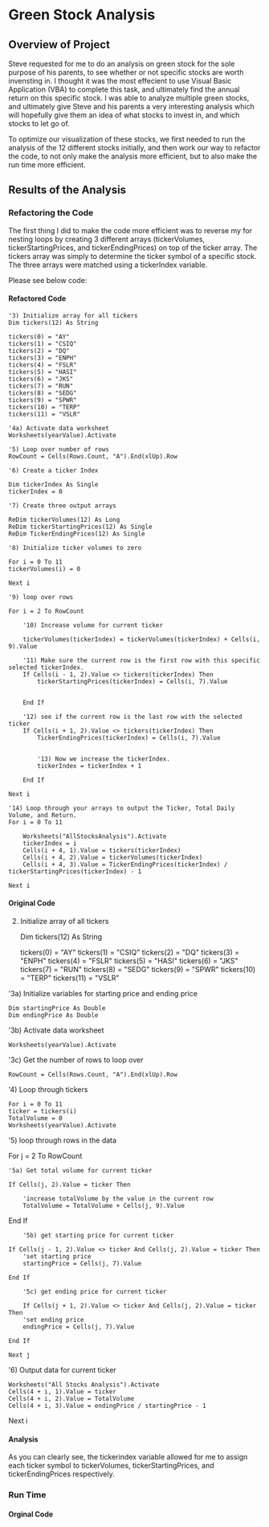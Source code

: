 # Green Stock Analysis

## Overview of Project

  Steve requested for me to do an analysis on green stock for the sole purpose of his parents, to see whether or not specific stocks are worth invensting in. I thought it was the most effecient to use Visual Basic Application (VBA) to complete this task, and ultimately find the annual return on this specific stock. I was able to analyze multiple green stocks, and ultimately give Steve and his parents a very interesting analysis which will hopefully give them an idea of what stocks to invest in, and which stocks to let go of. 
  
  To optimize our visualization of these stocks, we first needed to run the analysis of the 12 different stocks initially, and then work our way to refactor the code, to not only make the analysis more efficient, but to also make the run time more efficient. 
 
 ## Results of the Analysis
 
 ### Refactoring the Code
 
  The first thing I did to make the code more efficient was to reverse my for nesting loops by creating 3 different arrays (tickerVolumes, tickerStartingPrices, and tickerEndingPrices) on top of the ticker array. The tickers array was simply to determine the ticker symbol of a specific stock. The three arrays were matched using a tickerIndex variable.
  
Please see below code:

#### Refactored Code 

    '3) Initialize array for all tickers
    Dim tickers(12) As String
    
    tickers(0) = "AY"
    tickers(1) = "CSIQ"
    tickers(2) = "DQ"
    tickers(3) = "ENPH"
    tickers(4) = "FSLR"
    tickers(5) = "HASI"
    tickers(6) = "JKS"
    tickers(7) = "RUN"
    tickers(8) = "SEDG"
    tickers(9) = "SPWR"
    tickers(10) = "TERP"
    tickers(11) = "VSLR"
    
    '4a) Activate data worksheet
    Worksheets(yearValue).Activate
    
    '5) Loop over number of rows
    RowCount = Cells(Rows.Count, "A").End(xlUp).Row
    
    '6) Create a ticker Index
    
    Dim tickerIndex As Single
    tickerIndex = 0

    '7) Create three output arrays
    
    ReDim tickerVolumes(12) As Long
    ReDim tickerStartingPrices(12) As Single
    ReDim TickerEndingPrices(12) As Single
    
    '8) Initialize ticker volumes to zero
        
    For i = 0 To 11
    tickerVolumes(i) = 0
    
    Next i
    
    '9) loop over rows
    
    For i = 2 To RowCount
    
        '10) Increase volume for current ticker
       
        tickerVolumes(tickerIndex) = tickerVolumes(tickerIndex) + Cells(i, 9).Value
        
        '11) Make sure the current row is the first row with this specific selected tickerIndex.
        If Cells(i - 1, 2).Value <> tickers(tickerIndex) Then
            tickerStartingPrices(tickerIndex) = Cells(i, 7).Value
            
            
        End If
        
        '12) see if the current row is the last row with the selected ticker
        If Cells(i + 1, 2).Value <> tickers(tickerIndex) Then
            TickerEndingPrices(tickerIndex) = Cells(i, 7).Value
            

            '13) Now we increase the tickerIndex.
            tickerIndex = tickerIndex + 1
            
        End If
    
    Next i
    
    '14) Loop through your arrays to output the Ticker, Total Daily Volume, and Return.
    For i = 0 To 11
        
        Worksheets("AllStocksAnalysis").Activate
        tickerIndex = i
        Cells(i + 4, 1).Value = tickers(tickerIndex)
        Cells(i + 4, 2).Value = tickerVolumes(tickerIndex)
        Cells(i + 4, 3).Value = TickerEndingPrices(tickerIndex) / tickerStartingPrices(tickerIndex) - 1
        
    Next i


#### Original Code
2) Initialize array of all tickers

    Dim tickers(12) As String

    tickers(0) = "AY"
    tickers(1) = "CSIQ"
    tickers(2) = "DQ"
    tickers(3) = "ENPH"
    tickers(4) = "FSLR"
    tickers(5) = "HASI"
    tickers(6) = "JKS"
    tickers(7) = "RUN"
    tickers(8) = "SEDG"
    tickers(9) = "SPWR"
    tickers(10) = "TERP"
    tickers(11) = "VSLR"

'3a) Initialize variables for starting price and ending price

    Dim startingPrice As Double
    Dim endingPrice As Double

'3b) Activate data worksheet

    Worksheets(yearValue).Activate

'3c) Get the number of rows to loop over

    RowCount = Cells(Rows.Count, "A").End(xlUp).Row

'4) Loop through tickers

    For i = 0 To 11
    ticker = tickers(i)
    TotalVolume = 0
    Worksheets(yearValue).Activate

'5) loop through rows in the data
        
For j = 2 To RowCount

    '5a) Get total volume for current ticker

    If Cells(j, 2).Value = ticker Then

        'increase totalVolume by the value in the current row
        TotalVolume = TotalVolume + Cells(j, 9).Value

End If

        '5b) get starting price for current ticker

    If Cells(j - 1, 2).Value <> ticker And Cells(j, 2).Value = ticker Then
        'set starting price
        startingPrice = Cells(j, 7).Value

    End If

        '5c) get ending price for current ticker
        
        If Cells(j + 1, 2).Value <> ticker And Cells(j, 2).Value = ticker Then
        'set ending price
        endingPrice = Cells(j, 7).Value

    End If

    Next j
'6) Output data for current ticker

    Worksheets("All Stocks Analysis").Activate
    Cells(4 + i, 1).Value = ticker
    Cells(4 + i, 2).Value = TotalVolume
    Cells(4 + i, 3).Value = endingPrice / startingPrice - 1

 Next i
 
 #### Analysis
 
  As you can clearly see, the tickerindex variable allowed for me to assign each ticker symbol to tickerVolumes, tickerStartingPrices, and tickerEndingPrices respectively. 
  
### Run Time 

#### Orginal Code 



